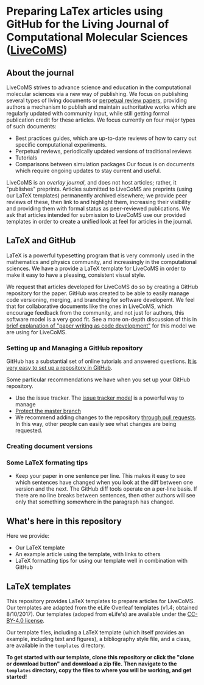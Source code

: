 # Preparing LaTex articles using GitHub for the Living Journal of Computational Molecular Sciences ([LiveCoMS](http://www.livecomsjournal.org/))

## About the journal

LiveCoMS strives to advance science and education in the computational molecular sciences via a new way of publishing.
We focus on publishing several types of living documents or [perpetual review papers](https://arxiv.org/abs/1502.01329), providing authors a mechanism to publish and maintain authoritative works which are regularly updated with community input, while still getting formal publication credit for these articles. 
We focus currently on four major types of such documents:
- Best practices guides, which are up-to-date reviews of how to carry out specific computational experiments.
- Perpetual reviews, periodically updated versions of traditional reviews
- Tutorials
- Comparisons between simulation packages
Our focus is on documents which require ongoing updates to stay current and useful.

LiveCoMS is an *overlay journal*, and does not host articles; rather, it "publishes" preprints.
Articles submitted to LiveCoMS are preprints (using our LaTeX templates) permanently archived elsewhere; we provide peer reviews of these, then link to and highlight them, increasing their visibility and providing them with formal status as peer-reviewed publications.
We ask that articles intended for submission to LiveCoMS use our provided templates in order to create a unified look at feel for articles in the journal.

## LaTeX and GitHub

LaTeX is a powerful typesetting program that is very commonly used in the mathematics and physics community, and increasingly in the computational sciences. We have a provide a LaTeX template for LiveCoMS in order to make it easy to have a pleasing, consistent visual style. 

We request that articles developed for LiveCoMS do so by creating a GitHub repository for the paper.  GitHub was created to be able to easily manage code versioning, merging, and branching for software developemt. We feel that for collaborative documents like the ones in LiveCoMS, which encourage feedback from the community, and not just for authors, this software model is a very good fit. See a more on-depth discussion of this in [brief explanation of "paper writing as code development"](http://https://github.com/livecomsjournal/journal_information/blob/master/editorial_material/PAPER_CODE.md) for this model we are using for LiveCoMS.

### Setting up and Managing a GitHub repository

GitHub has a substantial set of online tutorials and answered questions.  [It is very easy to set up a repository in GitHub](https://help.github.com/articles/create-a-repo/). 

Some particular recommendations we have when you set up your GitHub repository. 
- Use the issue tracker.  The [issue tracker model](https://guides.github.com/features/issues/) is a powerful way to manage
- [Protect the master branch](https://help.github.com/articles/about-protected-branches/) 
- We recommend adding changes to the repository [through pull requests](https://help.github.com/articles/proposing-changes-to-your-work-with-pull-requests/). In this way, other people can easily see what changes are being requested.

### Creating document versions

### Some LaTeX formating tips

- Keep your paper in one sentence per line.  This makes it easy to see which sentences have changed when you look at the diff between one version and the next.  The GitHub diff tools operate on a per-line basis. If there are no line breaks between sentences, then other authors will see only that something somewhere in the paragraph has changed.

## What's here in this repository

Here we provide:
- Our LaTeX template
- An example article using the template, with links to others
- LaTeX formatting tips for using our template well in combination with GitHub

## LaTeX templates

This repository provides LaTeX templates to prepare articles for LiveCoMS. Our templates are adapted from the eLife Overleaf templates (v1.4; obtained 8/10/2017). 
Our templates (adoped from eLife's) are available under the [CC-BY-4.0 license](https://creativecommons.org/licenses/by/4.0/).

Our template files, including a LaTeX template (which itself provides an example, including text and figures), a bibliography style file, and a class, are available in the `templates` directory. 

**To get started with our template, clone this repository or click the "clone or download button" and download a zip file. Then navigate to the `templates` directory, copy the files to where you will be working, and get started!**
 
